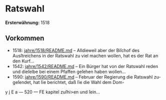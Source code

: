 # Ratswahl

**Ersterwähnung:** 1518

## Vorkommen
- 1518: [jahre/1518/README.md](../jahre/1518/README.md) – Alldieweil aber
der Biſchof des Ausſtreichens in der Ratswahl zu viel
machen wollen, hat es der Rat an den Kurf...
- 1542: [jahre/1542/README.md](../jahre/1542/README.md) – Ein Bürger hat von der Ratswahl reden und dieſelbe
bei einem Pfaffen geſehen haben wollen...
- 1590: [jahre/1590/README.md](../jahre/1590/README.md) – Februar der Regierung die Ratswahl zu-
geſendet, hat ſie berichtet, daß ſie die Wahl dem Dom-


y j E a
— 520 — FE
kapitel zuſhi>en und ſein...
